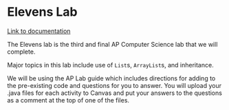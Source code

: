 # Elevens Lab

[Link to documentation](https://pioneerapcs-21-22.github.io/ElevensLab/index.html)

The Elevens lab is the third and final AP Computer Science lab that we will complete.

Major topics in this lab include use of `List`s, `ArrayList`s, and inheritance.

We will be using the AP Lab guide which includes directions for adding to the pre-existing code and questions for you to answer. You will upload your .java files for each activity to Canvas and put your answers to the questions as a comment at the top of one of the files.
